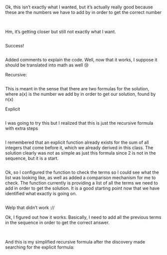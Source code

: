 <img src=''>


<img src=''>

<img src=''>

Ok, this isn’t exactly what I wanted, but it’s actually really good because these are the numbers we have to add by in order to get the correct number

<img src=''>

<img src=''>

Hm, it’s getting closer but still not exactly what I want.

<img src=''>

Success!

<img src=''>

Added comments to explain the code. Well, now that it works, I suppose it should be translated into math as well 😢

Recursive: 

<img src=''>

This is meant in the sense that there are two formulas for the solution, where a(x) is the number we add by in order to get our solution, found by n(x)

Explicit

<img src=''>

I was going to try this but I realized that this is just the recursive formula with extra steps

<img src=''>

I remembered that an explicit function already exists for the sum of all integers that come before it, which we already derived in this class. The solution clearly was not as simple as just this formula since 2 is not in the sequence, but it is a start.

<img src=''>


Ok, so I configured the function to check the terms so I could see what the list was looking like, as well as added a comparison mechanism for me to check. The function currently is providing a list of all the terms we need to add in order to get the solution. It is a good starting point now that we have identified what exactly is going on.


<img src=''>


Welp that didn’t work ://


Ok, I figured out how it works. Basically, I need to add all the previous terms in the sequence in order to get the correct answer. 

<img src=''>


<img src=''>


And this is my simplified recursive formula after the discovery made searching for the explicit formula:


<img src=''>
